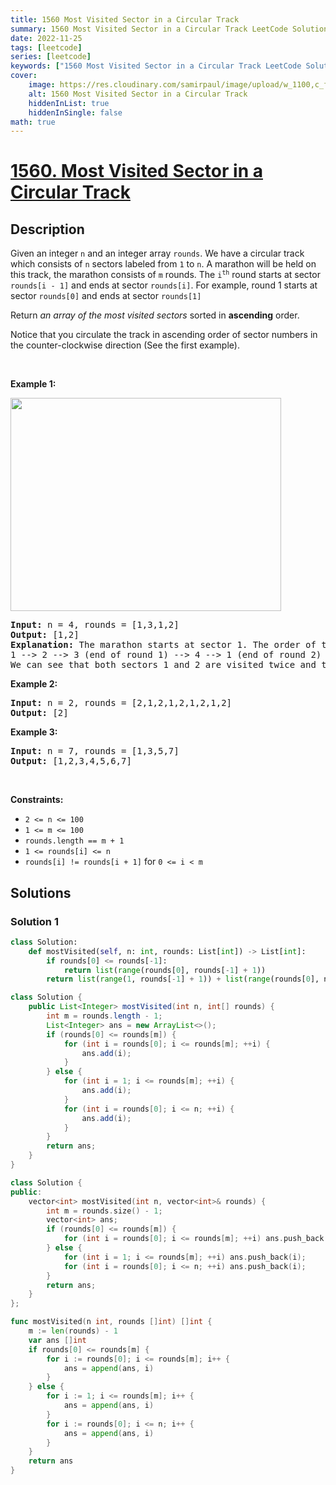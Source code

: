 ```yaml
---
title: 1560 Most Visited Sector in a Circular Track
summary: 1560 Most Visited Sector in a Circular Track LeetCode Solution Explained
date: 2022-11-25
tags: [leetcode]
series: [leetcode]
keywords: ["1560 Most Visited Sector in a Circular Track LeetCode Solution Explained in all languages", "1560 Most Visited Sector in a Circular Track", "LeetCode", "leetcode solution in Python3 C++ Java Go PHP Ruby Swift TypeScript Rust C# JavaScript C", "GeeksforGeeks", "InterviewBit", "Coding Ninjas", "HackerRank", "HackerEarth", "CodeChef", "TopCoder", "AlgoExpert", "freeCodeCamp", "Codeforces", "GitHub", "AtCoder", "Samir Paul"]
cover:
    image: https://res.cloudinary.com/samirpaul/image/upload/w_1100,c_fit,co_rgb:FFFFFF,l_text:Arial_75_bold:1560 Most Visited Sector in a Circular Track - Solution Explained/problem-solving.webp
    alt: 1560 Most Visited Sector in a Circular Track
    hiddenInList: true
    hiddenInSingle: false
math: true
---
```



# [1560. Most Visited Sector in a Circular Track](https://leetcode.com/problems/most-visited-sector-in-a-circular-track)


## Description

<p>Given an integer <code>n</code> and an integer array <code>rounds</code>. We have a circular track which consists of <code>n</code> sectors labeled from <code>1</code> to <code>n</code>. A marathon will be held on this track, the marathon consists of <code>m</code> rounds. The <code>i<sup>th</sup></code> round starts at sector <code>rounds[i - 1]</code> and ends at sector <code>rounds[i]</code>. For example, round 1 starts at sector <code>rounds[0]</code> and ends at sector <code>rounds[1]</code></p>

<p>Return <em>an array of the most visited sectors</em> sorted in <strong>ascending</strong> order.</p>

<p>Notice that you circulate the track in ascending order of sector numbers in the counter-clockwise direction (See the first example).</p>

<p>&nbsp;</p>
<p><strong class="example">Example 1:</strong></p>
<img alt="" src="https://spcdn.pages.dev/leetcode/problems/1560.Most%20Visited%20Sector%20in%20%20a%20Circular%20Track/images/tmp.jpg" style="width: 433px; height: 341px;" />
<pre>
<strong>Input:</strong> n = 4, rounds = [1,3,1,2]
<strong>Output:</strong> [1,2]
<strong>Explanation:</strong> The marathon starts at sector 1. The order of the visited sectors is as follows:
1 --&gt; 2 --&gt; 3 (end of round 1) --&gt; 4 --&gt; 1 (end of round 2) --&gt; 2 (end of round 3 and the marathon)
We can see that both sectors 1 and 2 are visited twice and they are the most visited sectors. Sectors 3 and 4 are visited only once.</pre>

<p><strong class="example">Example 2:</strong></p>

<pre>
<strong>Input:</strong> n = 2, rounds = [2,1,2,1,2,1,2,1,2]
<strong>Output:</strong> [2]
</pre>

<p><strong class="example">Example 3:</strong></p>

<pre>
<strong>Input:</strong> n = 7, rounds = [1,3,5,7]
<strong>Output:</strong> [1,2,3,4,5,6,7]
</pre>

<p>&nbsp;</p>
<p><strong>Constraints:</strong></p>

<ul>
	<li><code>2 &lt;= n &lt;= 100</code></li>
	<li><code>1 &lt;= m &lt;= 100</code></li>
	<li><code>rounds.length == m + 1</code></li>
	<li><code>1 &lt;= rounds[i] &lt;= n</code></li>
	<li><code>rounds[i] != rounds[i + 1]</code> for <code>0 &lt;= i &lt; m</code></li>
</ul>

## Solutions

### Solution 1

<!-- tabs:start -->

```python
class Solution:
    def mostVisited(self, n: int, rounds: List[int]) -> List[int]:
        if rounds[0] <= rounds[-1]:
            return list(range(rounds[0], rounds[-1] + 1))
        return list(range(1, rounds[-1] + 1)) + list(range(rounds[0], n + 1))
```

```java
class Solution {
    public List<Integer> mostVisited(int n, int[] rounds) {
        int m = rounds.length - 1;
        List<Integer> ans = new ArrayList<>();
        if (rounds[0] <= rounds[m]) {
            for (int i = rounds[0]; i <= rounds[m]; ++i) {
                ans.add(i);
            }
        } else {
            for (int i = 1; i <= rounds[m]; ++i) {
                ans.add(i);
            }
            for (int i = rounds[0]; i <= n; ++i) {
                ans.add(i);
            }
        }
        return ans;
    }
}
```

```cpp
class Solution {
public:
    vector<int> mostVisited(int n, vector<int>& rounds) {
        int m = rounds.size() - 1;
        vector<int> ans;
        if (rounds[0] <= rounds[m]) {
            for (int i = rounds[0]; i <= rounds[m]; ++i) ans.push_back(i);
        } else {
            for (int i = 1; i <= rounds[m]; ++i) ans.push_back(i);
            for (int i = rounds[0]; i <= n; ++i) ans.push_back(i);
        }
        return ans;
    }
};
```

```go
func mostVisited(n int, rounds []int) []int {
	m := len(rounds) - 1
	var ans []int
	if rounds[0] <= rounds[m] {
		for i := rounds[0]; i <= rounds[m]; i++ {
			ans = append(ans, i)
		}
	} else {
		for i := 1; i <= rounds[m]; i++ {
			ans = append(ans, i)
		}
		for i := rounds[0]; i <= n; i++ {
			ans = append(ans, i)
		}
	}
	return ans
}
```

<!-- tabs:end -->

<!-- end -->
